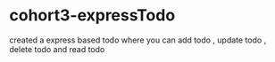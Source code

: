 # cohort3-expressTodo
created a express based todo where you can add todo , update todo , delete todo and read todo
